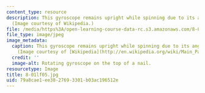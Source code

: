 ```yaml
---
content_type: resource
description: This gyroscope remains upright while spinning due to its angular momentum.
  (Image courtesy of Wikipedia.)
file: /media/https%3A/open-learning-course-data-rc.s3.amazonaws.com/8-01l-physics-i-classical-mechanics-fall-2005/79a8cae1ee3827693301b03ac196512e_8-01lf05.jpg
file_type: image/jpeg
image_metadata:
  caption: This gyroscope remains upright while spinning due to its angular momentum.
    (Image courtesy of [Wikipedia](http://en.wikipedia.org/wiki/Main_Page).)
  credit: ''
  image-alt: Rotating gyroscope on the top of a nail.
resourcetype: Image
title: 8-01lf05.jpg
uid: 79a8cae1-ee38-2769-3301-b03ac196512e
---
```

